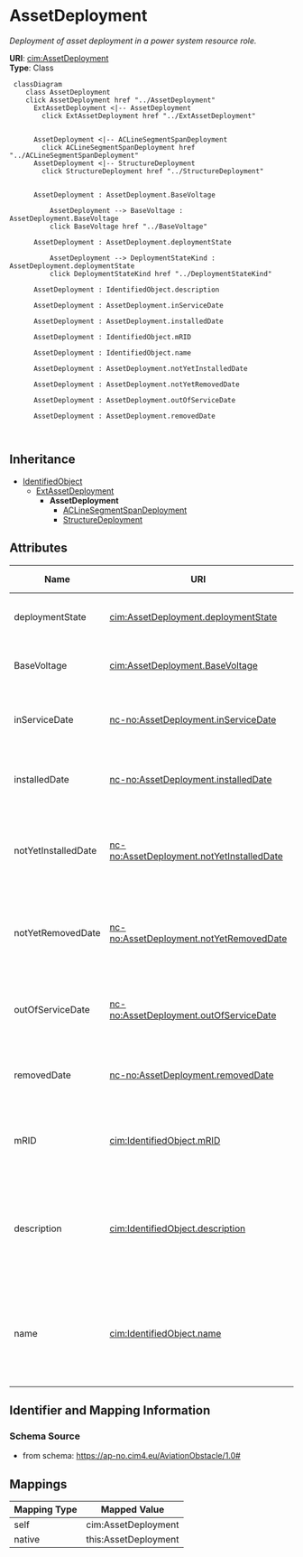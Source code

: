 # AssetDeployment


_Deployment of asset deployment in a power system resource role._





**URI**: [cim:AssetDeployment](http://iec.ch/TC57/CIM100#AssetDeployment)<br />
**Type**: Class




```mermaid
 classDiagram
    class AssetDeployment
    click AssetDeployment href "../AssetDeployment"
      ExtAssetDeployment <|-- AssetDeployment
        click ExtAssetDeployment href "../ExtAssetDeployment"
      

      AssetDeployment <|-- ACLineSegmentSpanDeployment
        click ACLineSegmentSpanDeployment href "../ACLineSegmentSpanDeployment"
      AssetDeployment <|-- StructureDeployment
        click StructureDeployment href "../StructureDeployment"
      
      
      AssetDeployment : AssetDeployment.BaseVoltage
        
          AssetDeployment --> BaseVoltage : AssetDeployment.BaseVoltage
          click BaseVoltage href "../BaseVoltage"
        
      AssetDeployment : AssetDeployment.deploymentState
        
          AssetDeployment --> DeploymentStateKind : AssetDeployment.deploymentState
          click DeploymentStateKind href "../DeploymentStateKind"
        
      AssetDeployment : IdentifiedObject.description
        
      AssetDeployment : AssetDeployment.inServiceDate
        
      AssetDeployment : AssetDeployment.installedDate
        
      AssetDeployment : IdentifiedObject.mRID
        
      AssetDeployment : IdentifiedObject.name
        
      AssetDeployment : AssetDeployment.notYetInstalledDate
        
      AssetDeployment : AssetDeployment.notYetRemovedDate
        
      AssetDeployment : AssetDeployment.outOfServiceDate
        
      AssetDeployment : AssetDeployment.removedDate
        
      
```





## Inheritance
* [IdentifiedObject](IdentifiedObject.md)
    * [ExtAssetDeployment](ExtAssetDeployment.md)
        * **AssetDeployment**
            * [ACLineSegmentSpanDeployment](ACLineSegmentSpanDeployment.md)
            * [StructureDeployment](StructureDeployment.md)



## Attributes


| Name | URI | Cardinality and Range | Description | Inheritance |
| ---  | --- | --- | --- | --- |
| deploymentState | [cim:AssetDeployment.deploymentState](http://iec.ch/TC57/CIM100#AssetDeployment.deploymentState) | 0..1 <br />  [DeploymentStateKind](DeploymentStateKind.md)  | Current deployment state of asset | direct |
| BaseVoltage | [cim:AssetDeployment.BaseVoltage](http://iec.ch/TC57/CIM100#AssetDeployment.BaseVoltage) | 0..1 <br />  [BaseVoltage](BaseVoltage.md)  | The associated Base Voltage | direct |
| inServiceDate | [nc-no:AssetDeployment.inServiceDate](https://ap-no.cim4.eu/AviationObstacle/1.0#AssetDeployment.inServiceDate) | 0..1 <br />  datetime  | Date and time asset was most recently put in service | [ExtAssetDeployment](ExtAssetDeployment.md) |
| installedDate | [nc-no:AssetDeployment.installedDate](https://ap-no.cim4.eu/AviationObstacle/1.0#AssetDeployment.installedDate) | 0..1 <br />  datetime  | Date and time asset was most recently installed | [ExtAssetDeployment](ExtAssetDeployment.md) |
| notYetInstalledDate | [nc-no:AssetDeployment.notYetInstalledDate](https://ap-no.cim4.eu/AviationObstacle/1.0#AssetDeployment.notYetInstalledDate) | 0..1 <br />  datetime  | Date and time of asset deployment transition to not yet installed | [ExtAssetDeployment](ExtAssetDeployment.md) |
| notYetRemovedDate | [nc-no:AssetDeployment.notYetRemovedDate](https://ap-no.cim4.eu/AviationObstacle/1.0#AssetDeployment.notYetRemovedDate) | 0..1 <br />  datetime  | Date and time of asset deployment transition to not yet removed | [ExtAssetDeployment](ExtAssetDeployment.md) |
| outOfServiceDate | [nc-no:AssetDeployment.outOfServiceDate](https://ap-no.cim4.eu/AviationObstacle/1.0#AssetDeployment.outOfServiceDate) | 0..1 <br />  datetime  | Date and time asset was most recently taken out of service | [ExtAssetDeployment](ExtAssetDeployment.md) |
| removedDate | [nc-no:AssetDeployment.removedDate](https://ap-no.cim4.eu/AviationObstacle/1.0#AssetDeployment.removedDate) | 0..1 <br />  datetime  | Date and time asset was most recently removed | [ExtAssetDeployment](ExtAssetDeployment.md) |
| mRID | [cim:IdentifiedObject.mRID](http://iec.ch/TC57/CIM100#IdentifiedObject.mRID) | 0..1 <br />  string  | Master resource identifier issued by a model authority | [IdentifiedObject](IdentifiedObject.md) |
| description | [cim:IdentifiedObject.description](http://iec.ch/TC57/CIM100#IdentifiedObject.description) | 0..1 <br />  string  | The description is a free human readable text describing or naming the object | [IdentifiedObject](IdentifiedObject.md) |
| name | [cim:IdentifiedObject.name](http://iec.ch/TC57/CIM100#IdentifiedObject.name) | 0..1 <br />  string  | The name is any free human readable and possibly non unique text naming the o... | [IdentifiedObject](IdentifiedObject.md) |









## Identifier and Mapping Information







### Schema Source


* from schema: https://ap-no.cim4.eu/AviationObstacle/1.0#





## Mappings

| Mapping Type | Mapped Value |
| ---  | ---  |
| self | cim:AssetDeployment |
| native | this:AssetDeployment |




